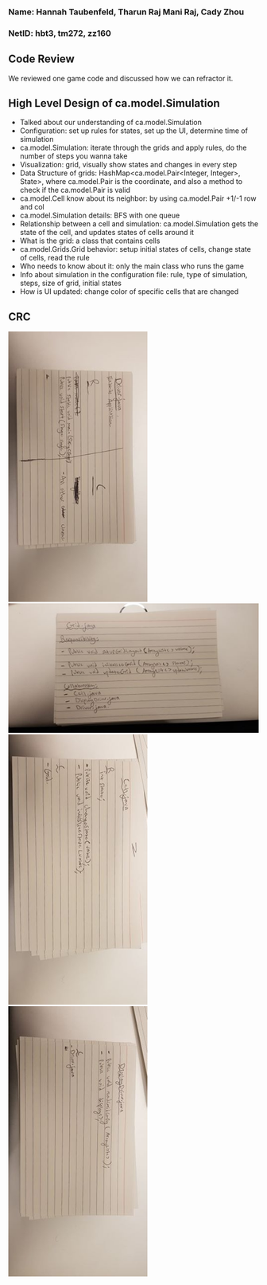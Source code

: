 ### Name: Hannah Taubenfeld, Tharun Raj Mani Raj, Cady Zhou
### NetID: hbt3, tm272, zz160

## Code Review
We reviewed one game code and discussed how we can refractor it.

## High Level Design of ca.model.Simulation 
- Talked about our understanding of ca.model.Simulation 
- Configuration: set up rules for states, set up the UI, determine time of simulation 
- ca.model.Simulation: iterate through the grids and apply rules, do the number of steps you wanna take 
- Visualization: grid, visually show states and changes in every step   
- Data Structure of grids: HashMap<ca.model.Pair<Integer, Integer>, State>, where ca.model.Pair is the coordinate, and also a method to check if the ca.model.Pair is valid
- ca.model.Cell know about its neighbor: by using ca.model.Pair +1/-1 row and col
- ca.model.Simulation details: BFS with one queue 
- Relationship between a cell and simulation: ca.model.Simulation gets the state of the cell, and updates states of cells around it 
- What is the grid: a class that contains cells
- ca.model.Grids.Grid behavior: setup initial states of cells, change state of cells, read the rule
- Who needs to know about it: only the main class who runs the game 
- Info about simulation in the configuration file: rule, type of simulation, steps, size of grid, initial states
- How is UI updated: change color of specific cells that are changed 

## CRC 
![crc_1](crc_1.jpg)
![crc_2](crc_2.jpg)
![crc_3](crc_3.jpg)
![crc_4](crc_4.jpg)



